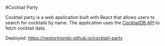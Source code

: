 #Cocktail Party

Cocktail party is a web application built with React that allows users to search for cocktails by name. The application uses the <a href="https://www.thecocktaildb.com/api.php" target="_blank" rel="noreferrer">CocktailDB API</a> to fetch cocktail data.

Deployed: https://nestoririondo.github.io/cocktail-party
